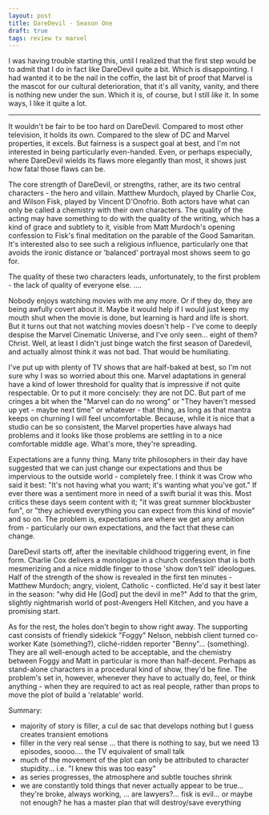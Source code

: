 ```yaml
---
layout: post
title: DareDevil - Season One
draft: true
tags: review tv marvel
---
```


I was having trouble starting this, until I realized that the first step would be to admit that I do in fact like DareDevil quite a bit.  Which is disappointing.  I had wanted it to be the nail in the coffin, the last bit of proof that Marvel is the mascot for our cultural deterioration, that it's all vanity, vanity, and there is nothing new under the sun.  Which it is, of course, but I still *like* it.  In some ways, I like it quite a lot.


***


It wouldn't be fair to be too hard on DareDevil.  Compared to most other television, it holds its own.  Compared to the slew of DC and Marvel properties, it excels.  But fairness is a suspect goal at best, and I'm not interested in being particularly even-handed.  Even, or perhaps especially, where DareDevil wields its flaws more elegantly than most, it shows just how fatal those flaws can be.

The core strength of DareDevil, or strengths, rather, are its two central characters - the hero and villain.  Matthew Murdoch, played by Charlie Cox, and Wilson Fisk, played by Vincent D'Onofrio.  Both actors have what can only be called a chemistry with their own characters.  The quality of the acting may have something to do with the quality of the writing, which has a kind of grace and subtlety to it, visible from Matt Murdoch's opening confession to Fisk's final meditation on the parable of the Good Samaritan.  It's interested also to see such a religious influence, particularly one that avoids the ironic distance or 'balanced' portrayal most shows seem to go for.

The quality of these two characters leads, unfortunately, to the first problem - the lack of quality of everyone else.  .... 

Nobody enjoys watching movies with me any more.  Or if they do, they are being awfully covert about it.  Maybe it would help if I would just keep my mouth shut when the movie is done, but learning is hard and life is short.  But it turns out that not watching movies doesn't help - I've come to deeply despise the Marvel Cinematic Universe, and I've only seen... eight of them?  Christ.  Well, at least I didn't just binge watch the first season of Daredevil, and actually almost think it was not bad.  That would be humiliating.

I've put up with plenty of TV shows that are half-baked at best, so I'm not sure why I was so worried about this one.  Marvel adaptations in general have a kind of lower threshold for quality that is impressive if not quite respectable.  Or to put it more concisely: they are not DC.  But part of me cringes a bit when the "Marvel can do no wrong" or "They haven't messed up yet - maybe next time" or whatever - that thing, as long as that mantra keeps on churning I will feel uncomfortable.  Because, while it is nice that a studio can be so consistent, the Marvel properties have always had problems and it looks like those problems are settling in to a nice comfortable middle age.  What's more, they're spreading.

Expectations are a funny thing.  Many trite philosophers in their day have suggested that we can just change our expectations and thus be impervious to the outside world - completely free.  I think it was Crow who said it best: "It's not having what you want; it's wanting what you've got."  If ever there was a sentiment more in need of a swift burial it was this.  Most critics these days seem content with it; "it was great summer blockbuster fun", or "they achieved everything you can expect from this kind of movie" and so on.  The problem is, expectations are where we get any ambition from - particularly our own expectations, and the fact that these can change.

DareDevil starts off, after the inevitable childhood triggering event, in fine form.  Charlie Cox delivers a monologue in a church confession that is both mesmerizing and a nice middle finger to those 'show don't tell' ideologues.  Half of the strength of the show is revealed in the first ten minutes - Matthew Murdoch; angry, violent, Catholic - conflicted.  He'd say it best later in the season: "why did He [God] put the devil in me?"  Add to that the grim, slightly nightmarish world of post-Avengers Hell Kitchen, and you have a promising start.

As for the rest, the holes don't begin to show right away.  The supporting cast consists of friendly sidekick "Foggy" Nelson, nebbish client turned co-worker Kate (something?), cliché-ridden reporter "Benny"... (something).  They are all well-enough acted to be acceptable, and the chemistry between Foggy and Matt in particular is more than half-decent.  Perhaps as stand-alone characters in a procedural kind of show, they'd be fine.  The problem's set in, however, whenever they have to actually do, feel, or think anything - when they are required to act as real people, rather than props to move the plot of build a 'relatable' world.

Summary:
 - majority of story is filler, a cul de sac that develops nothing but I guess creates transient emotions
 - filler in the very real sense ... that there is nothing to say, but we need 13 episodes, soooo.... the TV equivalent of small talk
 - much of the movement of the plot can only be attributed to character stupidity... i.e. "I knew this was too easy"
 - as series progresses, the atmosphere and subtle touches shrink
 - we are constantly told things that never actually appear to be true... they're broke, always working, ... are lawyers?... fisk is evil... or maybe not enough? he has a master plan that will destroy/save everything